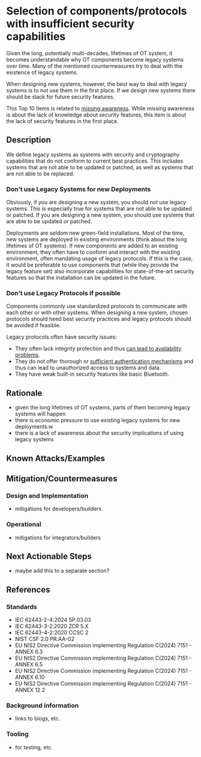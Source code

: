 # Selection of components/protocols with insufficient security capabilities

Given the long, potentially multi-decades, lifetimes of OT system, it becomes understandable why OT components become legacy systems over time. Many of the mentioned countermeasures try to deal with the existence of legacy systems.

When designing new systems, however, the best way to deal with legacy systems is to not use them in the first place. If we design new systems there should be slack for future security features.

This Top 10 items is related to [missing awareness](./missing-awareness.md). While missing awareness is about the lack of knowledge about security features, this item is about the lack of security features in the first place.

## Description

We define legacy systems as systems with security and cryptography capabilities that do not conform to current best practices. This includes systems that are not able to be updated or patched, as well as systems that are not able to be replaced.

### Don't use Legacy Systems for new Deployments

Obviously, if you are designing a new system, you should not use legacy systems. This is especially true for systems that are not able to be updated or patched. If you are designing a new system, you should use systems that are able to be updated or patched.

Deployments are seldom new green-field installations. Most of the time, new systems are deployed in existing environments (think about the long lifetimes of OT systems). If new components are added to an existing environment, they often have to conform and interact with the existing environment, often mandating usage of legacy protocols. If this is the case, it would be preferable to use components that (while they provide the legacy feature set) also incorporate capabilities for state-of-the-art security features so that the installation can be updated in the future.

### Don't use Legacy Protocols if possible

Components commonly use standardized protocols to communicate with each other or with other systems. When designing a new system, chosen protocols should heed best security practices and legacy protocols should be avoided if feasible.

Legacy protocols often have security issues:

- They often lack integrity protection and thus [can lead to availability problems](./loss-of-availability.md).
- They do not offer thorough or [sufficient authentication mechanisms](./insufficient-access-control.md) and thus can lead to unauthorized access to systems and data.
- They have weak built-in security features like basic Bluetooth.

## Rationale

- given the long lifetimes of OT systems, parts of them becoming legacy systems will happen
- there is economic pressure to use existing legacy systems for new deployments:w
- there is a lack of awareness about the security implications of using legacy systems

## Known Attacks/Examples

## Mitigation/Countermeasures

### Design and Implementation

- mitigations for developers/builders

### Operational

- mitigations for integrators/builders

## Next Actionable Steps

- maybe add this to a separate section?

## References

### Standards

- IEC 62443-2-4:2024 SP.03.03
- IEC 62443-3-2:2020 ZCR 5.X
- IEC 62443-4-2:2020 CCSC 2
- NIST CSF 2.0 PR.AA-02
- EU NIS2 Directive Commission implementing Regulation C(2024) 7151 - ANNEX 6.3
- EU NIS2 Directive Commission implementing Regulation C(2024) 7151 - ANNEX 6.5
- EU NIS2 Directive Commission implementing Regulation C(2024) 7151 - ANNEX 6.10
- EU NIS2 Directive Commission implementing Regulation C(2024) 7151 - ANNEX 12.2

### Background information

- links to blogs, etc.

### Tooling

- for testing, etc.
